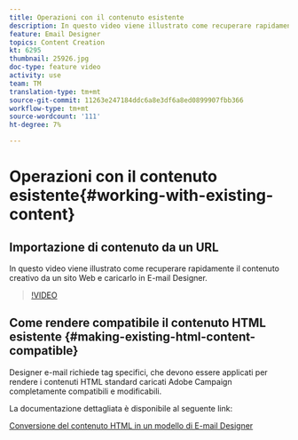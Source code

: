 ```yaml
---
title: Operazioni con il contenuto esistente
description: In questo video viene illustrato come recuperare rapidamente il contenuto creativo da un sito Web e caricarlo in E-mail Designer.
feature: Email Designer
topics: Content Creation
kt: 6295
thumbnail: 25926.jpg
doc-type: feature video
activity: use
team: TM
translation-type: tm+mt
source-git-commit: 11263e247184ddc6a8e3df6a8ed0899907fbb366
workflow-type: tm+mt
source-wordcount: '111'
ht-degree: 7%

---
```



# Operazioni con il contenuto esistente{#working-with-existing-content}

## Importazione di contenuto da un URL

In questo video viene illustrato come recuperare rapidamente il contenuto creativo da un sito Web e caricarlo in E-mail Designer.

>[!VIDEO](https://video.tv.adobe.com/v/25926?quality=12)

## Come rendere compatibile il contenuto HTML esistente {#making-existing-html-content-compatible}

Designer e-mail richiede tag specifici, che devono essere applicati per rendere i contenuti HTML standard caricati  Adobe Campaign completamente compatibili e modificabili.

La documentazione dettagliata è disponibile al seguente link:

[Conversione del contenuto HTML in un modello di E-mail Designer](https://docs.adobe.com/content/help/en/campaign-standard/using/designing-content/building-email-content/using-existing-content.html#converting-an-html-content)
